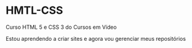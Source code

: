 # HMTL-CSS
 Curso HTML 5 e CSS 3 do Cursos em Vídeo

Estou aprendendo a criar sites e agora vou gerenciar meus repositórios